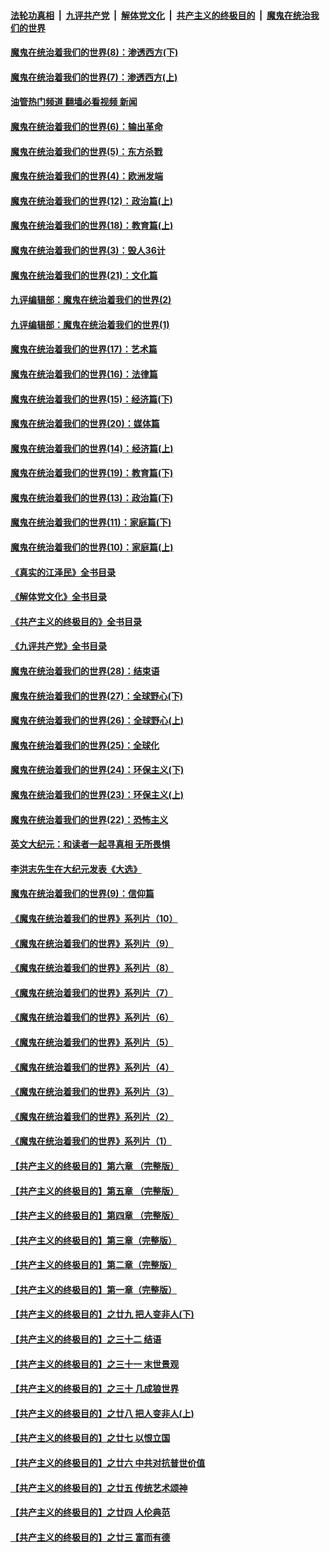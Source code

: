 ####  [法轮功真相](../../../../basic/blob/master/README.md?t=10260901) &nbsp;|&nbsp; [九评共产党](../../../../9ping.md/blob/master/README.md?t=10260901) &nbsp;|&nbsp; [解体党文化](../../../../jtdwh.md/blob/master/README.md?t=10260901)  &nbsp;|&nbsp; [共产主义的终极目的](../../../../gczydzjmd.md/blob/master/README.md?t=10260901) &nbsp;|&nbsp; [魔鬼在统治我们的世界](../../../../mgztzwmdsj.md/blob/master/README.md?t=10260901) 

#### [魔鬼在统治着我们的世界(8)：渗透西方(下)](../pages/nsc422/n10429603.md?t=10260901) 

#### [魔鬼在统治着我们的世界(7)：渗透西方(上)](../pages/nsc422/n10426013.md?t=10260901) 

#### [油管热门频道 翻墙必看视频 新闻](http://209.250.226.216:81/youtube.html?10260901)

#### [魔鬼在统治着我们的世界(6)：输出革命](../pages/nsc422/n10421536.md?t=10260901) 

#### [魔鬼在统治着我们的世界(5)：东方杀戮](../pages/nsc422/n10417707.md?t=10260901) 

#### [魔鬼在统治着我们的世界(4)：欧洲发端](../pages/nsc422/n10414890.md?t=10260901) 

#### [魔鬼在统治着我们的世界(12)：政治篇(上)](../pages/nsc422/n10444576.md?t=10260901) 

#### [魔鬼在统治着我们的世界(18)：教育篇(上)](../pages/nsc422/n10526970.md?t=10260901) 

#### [魔鬼在统治着我们的世界(3)：毁人36计](../pages/nsc422/n10411583.md?t=10260901) 

#### [魔鬼在统治着我们的世界(21)：文化篇](../pages/nsc422/n10597706.md?t=10260901) 

#### [九评编辑部：魔鬼在统治着我们的世界(2)](../pages/nsc422/n10410036.md?t=10260901) 

#### [九评编辑部：魔鬼在统治着我们的世界(1)](../pages/nsc422/n10406825.md?t=10260901) 

#### [魔鬼在统治着我们的世界(17)：艺术篇](../pages/nsc422/n10499093.md?t=10260901) 

#### [魔鬼在统治着我们的世界(16)：法律篇](../pages/nsc422/n10485969.md?t=10260901) 

#### [魔鬼在统治着我们的世界(15)：经济篇(下)](../pages/nsc422/n10469975.md?t=10260901) 

#### [魔鬼在统治着我们的世界(20)：媒体篇](../pages/nsc422/n10586579.md?t=10260901) 

#### [魔鬼在统治着我们的世界(14)：经济篇(上)](../pages/nsc422/n10457370.md?t=10260901) 

#### [魔鬼在统治着我们的世界(19)：教育篇(下)](../pages/nsc422/n10564808.md?t=10260901) 

#### [魔鬼在统治着我们的世界(13)：政治篇(下)](../pages/nsc422/n10448270.md?t=10260901) 

#### [魔鬼在统治着我们的世界(11)：家庭篇(下)](../pages/nsc422/n10440961.md?t=10260901) 

#### [魔鬼在统治着我们的世界(10)：家庭篇(上)](../pages/nsc422/n10435448.md?t=10260901) 

#### [《真实的江泽民》全书目录](../pages/nsc422/n13721399.md?t=10260901) 

#### [《解体党文化》全书目录](../pages/nsc422/n13721157.md?t=10260901) 

#### [《共产主义的终极目的》全书目录](../pages/nsc422/n13721048.md?t=10260901) 

#### [《九评共产党》全书目录](../pages/nsc422/n13708085.md?t=10260901) 

#### [魔鬼在统治着我们的世界(28)：结束语](../pages/nsc422/n10936246.md?t=10260901) 

#### [魔鬼在统治着我们的世界(27)：全球野心(下)](../pages/nsc422/n10928319.md?t=10260901) 

#### [魔鬼在统治着我们的世界(26)：全球野心(上)](../pages/nsc422/n10900318.md?t=10260901) 

#### [魔鬼在统治着我们的世界(25)：全球化](../pages/nsc422/n10788205.md?t=10260901) 

#### [魔鬼在统治着我们的世界(24)：环保主义(下)](../pages/nsc422/n10695307.md?t=10260901) 

#### [魔鬼在统治着我们的世界(23)：环保主义(上)](../pages/nsc422/n10688613.md?t=10260901) 

#### [魔鬼在统治着我们的世界(22)：恐怖主义](../pages/nsc422/n10614727.md?t=10260901) 

#### [英文大纪元：和读者一起寻真相 无所畏惧](../pages/nsc422/n12542027.md?t=10260901) 

#### [李洪志先生在大纪元发表《大选》](../pages/nsc422/n12534746.md?t=10260901) 

#### [魔鬼在统治着我们的世界(9)：信仰篇](../pages/nsc422/n10432159.md?t=10260901) 

#### [《魔鬼在统治着我们的世界》系列片（10）](../pages/nsc422/n12292670.md?t=10260901) 

#### [《魔鬼在统治着我们的世界》系列片（9）](../pages/nsc422/n12290859.md?t=10260901) 

#### [《魔鬼在统治着我们的世界》系列片（8）](../pages/nsc422/n12287445.md?t=10260901) 

#### [《魔鬼在统治着我们的世界》系列片（7）](../pages/nsc422/n12283425.md?t=10260901) 

#### [《魔鬼在统治着我们的世界》系列片（6）](../pages/nsc422/n12282314.md?t=10260901) 

#### [《魔鬼在统治着我们的世界》系列片（5）](../pages/nsc422/n12281419.md?t=10260901) 

#### [《魔鬼在统治着我们的世界》系列片（4）](../pages/nsc422/n12274024.md?t=10260901) 

#### [《魔鬼在统治着我们的世界》系列片（3）](../pages/nsc422/n12271322.md?t=10260901) 

#### [《魔鬼在统治着我们的世界》系列片（2）](../pages/nsc422/n12269049.md?t=10260901) 

#### [《魔鬼在统治着我们的世界》系列片（1）](../pages/nsc422/n12267575.md?t=10260901) 

#### [【共产主义的终极目的】第六章 （完整版）](../pages/nsc422/n11428913.md?t=10260901) 

#### [【共产主义的终极目的】第五章 （完整版）](../pages/nsc422/n11428912.md?t=10260901) 

#### [【共产主义的终极目的】第四章 （完整版）](../pages/nsc422/n11428907.md?t=10260901) 

#### [【共产主义的终极目的】第三章（完整版）](../pages/nsc422/n11428848.md?t=10260901) 

#### [【共产主义的终极目的】第二章（完整版）](../pages/nsc422/n11428831.md?t=10260901) 

#### [【共产主义的终极目的】第一章（完整版）](../pages/nsc422/n11417651.md?t=10260901) 

#### [【共产主义的终极目的】之廿九 把人变非人(下)](../pages/nsc422/n11344140.md?t=10260901) 

#### [【共产主义的终极目的】之三十二 结语](../pages/nsc422/n11360535.md?t=10260901) 

#### [【共产主义的终极目的】之三十一 末世景观](../pages/nsc422/n11351129.md?t=10260901) 

#### [【共产主义的终极目的】之三十 几成狼世界](../pages/nsc422/n11348280.md?t=10260901) 

#### [【共产主义的终极目的】之廿八 把人变非人(上)](../pages/nsc422/n11340492.md?t=10260901) 

#### [【共产主义的终极目的】之廿七 以恨立国](../pages/nsc422/n11336944.md?t=10260901) 

#### [【共产主义的终极目的】之廿六 中共对抗普世价值](../pages/nsc422/n11324785.md?t=10260901) 

#### [【共产主义的终极目的】之廿五 传统艺术颂神](../pages/nsc422/n11296396.md?t=10260901) 

#### [【共产主义的终极目的】之廿四 人伦典范](../pages/nsc422/n11296397.md?t=10260901) 

#### [【共产主义的终极目的】之廿三 富而有德](../pages/nsc422/n11283598.md?t=10260901) 

<img src='http://gfw-breaker.win/goodnews/indexes/nsc422.md' width='0px' height='0px'/>

